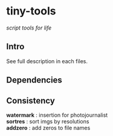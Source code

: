 <!--
File          : README.md

Created       : Fri 03 Jul 2015 07:47:36
Last Modified : Fri 03 Jul 2015 07:56:08
-->


# tiny-tools #
_script tools for life_  


## Intro ##
See full description in each files.  

## Dependencies ##

## Consistency ##
__watermark__  : insertion for photojournalist  
__sortres__    : sort imgs by resolutions   
__addzero__    : add zeros to file names  
